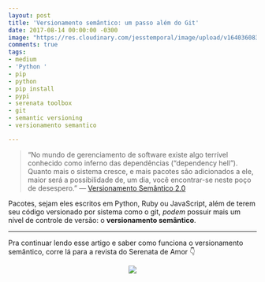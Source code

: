 ```yaml
---
layout: post
title: 'Versionamento semântico: um passo além do Git'
date: 2017-08-14 00:00:00 -0300
image: "https://res.cloudinary.com/jesstemporal/image/upload/v1640360835/covers/click-2_f4fsdc.png"
comments: true
tags:
- medium
- 'Python '
- pip
- python
- pip install
- pypi
- serenata toolbox
- git
- semantic versioning
- versionamento semantico

---
```

> “No mundo de gerenciamento de software existe algo terrível conhecido como inferno das dependências (“dependency hell”). Quanto mais o sistema cresce, e mais pacotes são adicionados a ele, maior será a possibilidade de, um dia, você encontrar-se neste poço de desespero.” — [Versionamento Semântico 2.0](http://semver.org/lang/pt-BR/)

Pacotes, sejam eles escritos em Python, Ruby ou JavaScript, além de terem seu código versionado por sistema como o git, _podem_ possuir mais um nível de controle de versão: o **versionamento semântico**.

***

Pra continuar lendo esse artigo e saber como funciona o versionamento semântico, corre lá para a revista do Serenata de Amor 👇

<center>
<a href="https://medium.com/serenata/versionamento-sem%C3%A2ntico-um-passo-al%C3%A9m-do-git-53e466d0f21a">

<img src="https://res.cloudinary.com/jesstemporal/image/upload/v1640370979/clique-aqui-para-ler_zie2kp.png" />

</a>
</center>